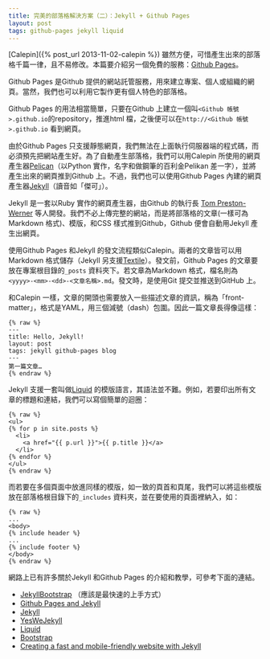 ```yaml
---
title: 完美的部落格解決方案（二）：Jekyll + Github Pages
layout: post
tags: github-pages jekyll liquid
---
```


<!-- problems of calepin-->

[Calepin]({% post_url 2013-11-02-calepin %}) 雖然方便，可惜產生出來的部落格千篇一律，且不易修改。本篇要介紹另一個免費的服務：[Github Pages](http://pages.github.com)。

<!-- what -->
Github Pages 是Github 提供的網站託管服務，用來建立專案、個人或組織的網頁。當然，我們也可以利用它製作更有個人特色的部落格。

<!-- how: starter -->
Github Pages 的用法相當簡單，只要在Github 上建立一個叫`<Github 帳號>.github.io`的repository，推進html 檔，之後便可以在`http://<Github 帳號>.github.io` 看到網頁。

<!-- how: site generation -->
由於Github Pages 只支援靜態網頁，我們無法在上面執行伺服器端的程式碼，而必須預先把網站產生好。為了自動產生部落格，我們可以用Calepin 所使用的網頁產生器[Pelican](http://pelican.readthedocs.org/en/3.3.0/)（以Python 實作，名字和做鋼筆的百利金Pelikan 差一字），並將產生出來的網頁推到Github 上。不過，我們也可以使用Github Pages 內建的網頁產生器[Jekyll](http://jekyllrb.com)（讀音如「傑可」）。

<!-- Jekyll -->
Jekyll 是一套以Ruby 實作的網頁產生器，由Github 的執行長 [Tom Preston-Werner](http://tom.preston-werner.com) 等人開發。我們不必上傳完整的網站，而是將部落格的文章(一樣可為Markdown 格式)、模版，和CSS 樣式推到Github，Github 便會自動用Jekyll 產生出網頁。

<!-- posts -->
使用Github Pages 和Jekyll 的發文流程類似Calepin。兩者的文章皆可以用Markdown 格式儲存（Jekyll 另支援[Textile][textile]）。發文前，Github Pages 的文章要放在專案根目錄的`_posts` 資料夾下。若文章為Markdown 格式，檔名則為`<yyyy>-<mm>-<dd>-<文章名稱>.md`。發文時，是使用Git 提交並推送到GitHub 上。

和Calepin 一樣，文章的開頭也需要放入一些描述文章的資訊，稱為「front-matter」，格式是YAML，用三個減號（dash）包圍。因此一篇文章長得像這樣：
    
    {% raw %}
    ---
    title: Hello, Jekyll!
    layout: post
    tags: jekyll github-pages blog 
    ---
    第一篇文章…
    {% endraw %}
      
<!-- Liquid -->
Jekyll 支援一套叫做[Liquid][liquid] 的模版語言，其語法並不難。例如，若要印出所有文章的標題和連結，我們可以寫個簡單的迴圈：

    {% raw %}
    <ul>
    {% for p in site.posts %}
      <li>
        <a href="{{ p.url }}">{{ p.title }}</a>
      </li>
    {% endfor %}
    </ul>
    {% endraw %}

而若要在多個頁面中放進同樣的模版，如一致的頁首和頁尾，我們可以將這些模版放在部落格根目錄下的`_includes` 資料夾，並在要使用的頁面裡納入，如：
    
    {% raw %}
    ...
    <body>
    {% include header %}
    ...
    {% include footer %}
    </body>
    {% endraw %}

網路上已有許多關於Jekyll 和Github Pages 的介紹和教學，可參考下面的連結。

- [JekyllBootstrap](http://jekyllbootstrap.com/usage/jekyll-quick-start.html) （應該是最快速的上手方式）
- [Github Pages and Jekyll](https://help.github.com/articles/using-jekyll-with-pages)
- [Jekyll](http://jekyllrb.com/docs/home/)
- [YesWeJekyll](http://yeswejekyll.com)
- [Liquid](https://github.com/Shopify/liquid/wiki/Liquid-for-Designers)
- [Bootstrap](http://getbootstrap.com)
- [Creating a fast and mobile-friendly website with Jekyll](http://nicolashery.com/fast-mobile-friendly-website-with-jekyll/)

[liquid]: https://github.com/Shopify/liquid/wiki/Liquid-for-Designers
[textile]: http://en.wikipedia.org/wiki/Textile_(markup_language)
